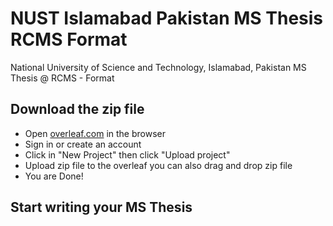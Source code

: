# NUST Islamabad Pakistan MS Thesis RCMS Format
 National University of Science and Technology, Islamabad, Pakistan MS Thesis @ RCMS - Format

## Download the zip file

- Open [overleaf.com](https://overleaf.com/) in the browser
- Sign in or create an account
- Click in "New Project" then click "Upload project"
- Upload zip file to the overleaf you can also drag and drop zip file
- You are Done!

## Start writing your MS Thesis